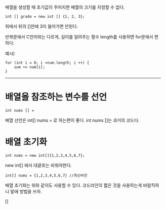 배열을 생성할 때 초기값이 주어지면 배열의 크기를 지정할 수 없다.

    int [] grade = new int [] {1, 2, 3};

위에서 뒤의 []안에 3이 들어가면 안된다.

반복문에서 C언어와는 다르게, 길이를 알려주는 함수 length를 사용하면 for문에서 편하다.

예시)

	for (int i = 0; i <num.length; i ++) {
		sum += num[i];
	}

---

# 배열을 참조하는 변수를 선언

	int nums [] =


배열 선언은 int[] nums = 로 하는편이 좋다. int nums []는 과거의 코드다.

# 배열 초기화

	int nums = new int[]{1,2,3,4,5,6,7};

new int[] 에서 대괄호는 비워야한다.

	int[] nums = {1,2,3,4,5,6,7} //최신버전

배열 초기화는 위와 같이도 사용할 수 있다. 코드라인이 짧은 것을 사용하는게 바람직하니 밑에 방법을 쓰자.

[]